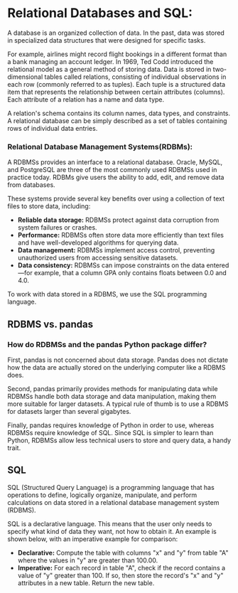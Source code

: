 # Relational Databases and SQL:

A database is an organized collection of data. In the past, data was stored in specialized data structures that were designed for specific tasks. 

For example, airlines might record flight bookings in a different format than a bank managing an account ledger. In 1969, Ted Codd introduced the relational model as a general method of storing data. Data is stored in two-dimensional tables called relations, consisting of individual observations in each row (commonly referred to as tuples). Each tuple is a structured data item that represents the relationship between certain attributes (columns). Each attribute of a relation has a name and data type.

A relation's schema contains its column names, data types, and constraints. A relational database can be simply described as a set of tables containing rows of individual data entries.

### Relational Database Management Systems(RDBMs):

A RDBMSs provides an interface to a relational database. Oracle, MySQL, and PostgreSQL are three of the most commonly used RDBMSs used in practice today. RDBMs give users the ability to add, edit, and remove data from databases. 

These systems provide several key benefits over using a collection of text files to store data, including:
- **Reliable data storage:** RDBMSs protect against data corruption from system failures or crashes.
- **Performance:** RDBMSs often store data more efficiently than text files and have well-developed algorithms for querying data.
- **Data management:** RDBMSs implement access control, preventing unauthorized users from accessing sensitive datasets.
- **Data consistency:** RDBMSs can impose constraints on the data entered—for example, that a column GPA only contains floats between 0.0 and 4.0.

To work with data stored in a RDBMS, we use the SQL programming language.


## RDBMS vs. pandas
### How do RDBMSs and the pandas Python package differ? 

First, pandas is not concerned about data storage. Pandas does not dictate how the data are actually stored on the underlying computer like a RDBMS does. 

Second, pandas primarily provides methods for manipulating data while RDBMSs handle both data storage and data manipulation, making them more suitable for larger datasets. A typical rule of thumb is to use a RDBMS for datasets larger than several gigabytes. 

Finally, pandas requires knowledge of Python in order to use, whereas RDBMSs require knowledge of SQL. Since SQL is simpler to learn than Python, RDBMSs allow less technical users to store and query data, a handy trait.


## SQL

SQL (Structured Query Language) is a programming language that has operations to define, logically organize, manipulate, and perform calculations on data stored in a relational database management system (RDBMS).

SQL is a declarative language. This means that the user only needs to specify what kind of data they want, not how to obtain it. An example is shown below, with an imperative example for comparison:

- **Declarative:** Compute the table with columns "x" and "y" from table "A" where the values in "y" are greater than 100.00.
- **Imperative:** For each record in table "A", check if the record contains a value of "y" greater than 100. If so, then store the record's "x" and "y" attributes in a new table. Return the new table.

